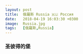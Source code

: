 ```yaml
---
layout: post
title:  俄羅斯 Russia 🇷🇺 Россия
date:   2018-04-19 16:03:30 +0300
image:  Russia.jpg
tags:   [俄羅斯,Russia]
---
```

### 圣彼得的堡

